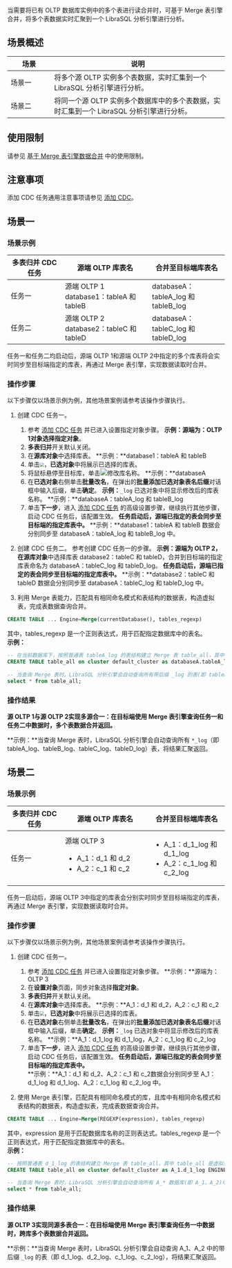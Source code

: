 当需要将已有 OLTP 数据库实例中的多个表进行读合并时，可基于 Merge 表引擎合并，将多个表数据实时汇聚到一个 LibraSQL 分析引擎进行分析。

## 场景概述
<table class="table-striped">
 <thead><tr><th width=20%>场景</th><th width=80%>说明</th></tr></thead>
 <tbody>
 <tr>
 <td>场景一</td>
 <td>将多个源 OLTP 实例多个表数据，实时汇集到一个 LibraSQL 分析引擎进行分析。</td>
 <tr>
 <td>场景二</td>
 <td>将同一个源 OLTP 实例多个数据库中的多个表数据，实时汇集到一个 LibraSQL 分析引擎进行分析。</td>
 </tbody></table>

## 使用限制
请参见 [基于 Merge 表引擎数据合并](https://cloud.tencent.com/document/product/1488/74330) 中的使用限制。

## 注意事项
添加 CDC 任务通用注意事项请参见 [添加 CDC](https://cloud.tencent.com/document/product/1488/63678)。

## 场景一
### 场景示例
<table class="table-striped">
 <thead><tr><th width=25%>多表归并 CDC 任务</th><th width=40%>源端 OLTP 库表名</th><th width=35%>合并至目标端库表名</th></tr></thead>
 <tbody>
 <tr>
 <td>任务一</td>
 <td>源端 OLTP 1<br />database1：tableA 和 tableB</td>
 <td>databaseA：tableA_log 和 tableB_log</td></tr>
 <tr>
 <td>任务二</td>
 <td>源端 OLTP 2<br />database2：tableC 和 tableD</td>
 <td>databaseA：tableC_log 和 tableD_log</td></tr>
 </tbody></table>

任务一和任务二均启动后，源端 OLTP 1和源端 OLTP 2中指定的多个库表将会实时同步至目标端指定的库表，再通过 Merge 表引擎，实现数据读取时合并。

### 操作步骤
以下步骤仅以场景示例为例，其他场景案例请参考该操作步骤执行。

1. 创建 CDC 任务一。
   1. 参考 [添加 CDC 任务](https://cloud.tencent.com/document/product/1488/63678) 并已进入设置指定对象步骤。
      **示例：**源端为：OLTP 1对象选择**指定对象**。
   2. **多表归并**开关默认关闭。
   3. 在**源库对象**中选择库表。
      **示例：**database1：tableA 和 tableB
   4. 单击<img src="https://qcloudimg.tencent-cloud.cn/raw/a5a9e29bbdc569bfe45a64837fe87aba.png"  style="zoom:60%;">，**已选对象**中将展示已选择的库表。
   5. 将鼠标悬停至目标库，单击![](https://qcloudimg.tencent-cloud.cn/raw/bdc8b09d2728c26f767e32cd29c891a3.png)修改库名称。
      **示例：**databaseA
   6. 在**已选对象**右侧单击**批量改名**，在弹出的**批量添加已选对象表名后缀**对话框中输入后缀，单击**确定**。
      **示例：**`_log`
      已选对象中将显示修改后的库表名称。
      **示例：**databaseA：tableA_log 和 tableB_log
   7. 单击**下一步**，进入 [添加 CDC 任务](https://cloud.tencent.com/document/product/1488/63678) 的高级设置步骤，继续执行其他步骤，启动 CDC 任务后，该配置生效。
      **任务启动后，源端已指定的表会同步至目标端的指定库表中。**
      **示例：**database1：tableA 和 tableB 数据会分别同步至 databaseA：tableA_log 和 tableB_log 中。

2. 创建 CDC 任务二。
参考创建 CDC 任务一的步骤。
**示例：**源端为 OLTP 2，在**源库对象**中选择库表 database2：tableC 和 tableD，合并到目标端的指定库表命名为 databaseA：tableC_log 和 tableD_log。
**任务启动后，源端已指定的表会同步至目标端的指定库表中。**
**示例：**database2：tableC 和 tableD 数据会分别同步至 databaseA：tableC_log 和 tableD_log 中。
	 
3. 利用 Merge 表能力，匹配具有相同命名模式和表结构的数据表，构造虚拟表，完成表数据查询合并。
```sql
CREATE TABLE ... Engine=Merge(currentDatabase(), tables_regexp)
```
其中，tables_regexp 是一个正则表达式，用于匹配指定数据库中的表名。  
**示例：**
```sql
-- 在当前数据库下，按照普通表 tableA_log 的表结构建立 Merge 表 table_all，其中 table_all 是虚拟表，.*_log 匹配当前数据库中表名的正则表达式
CREATE TABLE table_all on cluster default_cluster as databaseA.tableA_log  Engine=Merge(currentDatabase(), '.*_log') ;
           
-- 当查询 Merge 表时，LibraSQL 分析引擎会自动查询所有带后缀 _log 的表(即 tableA_log、tableB_log、tableC_log、tableD_log)，将结果汇聚返回
select * from table_all;
```

### 操作结果
**源 OLTP 1与源 OLTP 2实现多源合一：在目标端使用 Merge 表引擎查询任务一和任务二中数据时，多个表数据合并返回。**

**示例：**当查询 Merge 表时，LibraSQL 分析引擎会自动查询所有 `*_log`（即 tableA_log、tableB_log、tableC_log、tableD_log）表，将结果汇聚返回。

## 场景二
### 场景示例
<table class="table-striped">
 <thead><tr><th width=25%>多表归并 CDC 任务</th><th width=40%>源端 OLTP 库表名</th><th width=35%>合并至目标端库表名</th></tr></thead>
 <tbody>
 <tr>
 <td>任务一</td>
 <td>源端 OLTP 3<br /><ul><li>A_1：d_1 和 d_2<li>A_2：c_1 和 c_2</td>
 <td><ul><li>A_1：d_1_log 和 d_1_log<li>A_2：c_1_log 和 c_2_log</td></tr>
 </tbody></table>

任务一启动后，源端 OLTP 3中指定的库表会分别实时同步至目标端指定的库表，再通过 Merge 表引擎，实现数据读取时合并。

### 操作步骤
以下步骤仅以场景示例为例，其他场景案例请参考该操作步骤执行。

1. 创建 CDC 任务一。
   1. 参考 [添加 CDC 任务](https://cloud.tencent.com/document/product/1488/63678) 并已进入设置指定对象步骤。
      **示例：**源端为：OLTP 3
   2. 在**设置对象**页面，同步对象选择**指定对象**。
   3. **多表归并**开关默认关闭。
   4. 在**源库对象**中选择库表。
      **示例：**A_1：d_1 和 d_2，A_2：c_1 和 c_2
   5. 单击<img src="https://qcloudimg.tencent-cloud.cn/raw/a5a9e29bbdc569bfe45a64837fe87aba.png"  style="zoom:60%;">，**已选对象**中将展示已选择的库表。
   6. 在**已选对象**右侧单击**批量改名**，在弹出的**批量添加已选对象表名后缀**对话框中输入后缀，单击**确定**。
      **示例：**`_log`
      已选对象中将显示修改后的库表名称。
      **示例：**A_1：d_1_log 和 d_1_log，A_2：c_1_log 和 c_2_log
   7. 单击**下一步**，进入 [添加 CDC 任务](https://cloud.tencent.com/document/product/1488/63678) 的高级设置步骤，继续执行其他步骤，启动 CDC 任务后，该配置生效。
      **任务启动后，源端已指定的表会同步至目标端的指定库表中。**      
      **示例：**A_1：d_1 和 d_2、A_2：c_1 和 c_2数据会分别同步至 A_1：d_1_log 和 d_1_log、A_2：c_1_log 和 c_2_log 中。

2. 使用 Merge 表引擎，匹配具有相同命名模式的库，且库中有相同命名模式和表结构的数据表，构造虚拟表，完成表数据查询合并。
```sql
CREATE TABLE ... Engine=Merge(REGEXP(expression), tables_regexp)
``` 
其中，expression 是用于匹配数据库名称的正则表达式。tables_regexp 是一个正则表达式，用于匹配指定数据库中的表名。  
**示例：**   
```sql
-- 按照普通表 d_1_log 的表结构建立 Merge 表 table_all，其中 table_all 是虚拟表，A_* 匹配数据库名称的正则表达式，.*_log 匹配数据库中表名的正则表达式
CREATE TABLE table_all on cluster default_cluster as A_1.d_1_log ENGINE=Merge(REGEXP('A_*'), '.*_log');
           
-- 当查询 Merge 表时，LibraSQL 分析引擎会自动查询所有 A_* 数据库(即 A_1、A_2)中的带后缀 _log 的表(即 d_1_log、d_2_log、c_1_log、c_2_log)，将结果汇聚返回
select * from table_all;
```

### 操作结果
**源 OLTP 3实现同源多表合一：在目标端使用 Merge 表引擎查询任务一中数据时，跨库多个表数据合并返回。**

**示例：**当查询 Merge 表时，LibraSQL 分析引擎会自动查询 A_1、A_2 中的带后缀 `_log` 的表（即 d_1_log、d_2_log、c_1_log、c_2_log），将结果汇聚返回。
